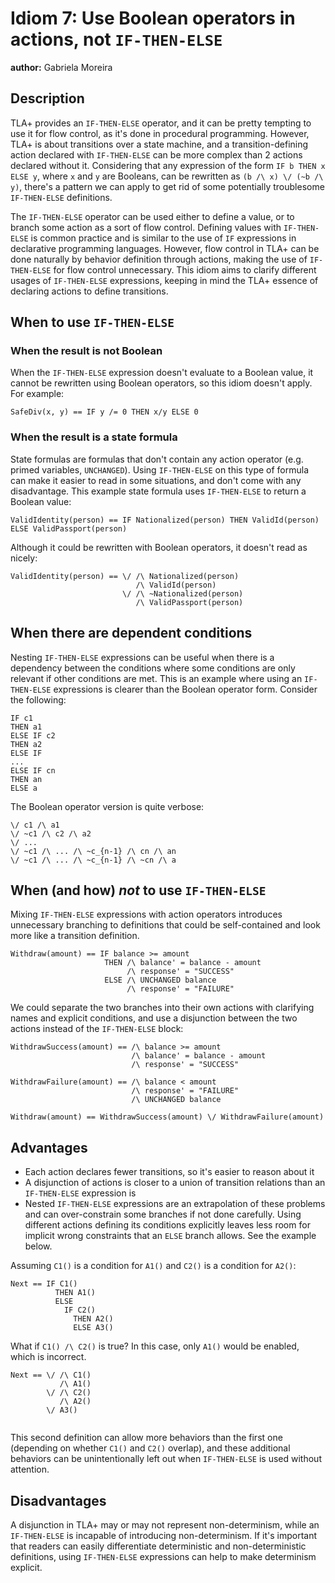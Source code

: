 # Idiom 7: Use Boolean operators in actions, not `IF-THEN-ELSE`

**author:** Gabriela Moreira

## Description

TLA+ provides an `IF-THEN-ELSE` operator, and it can be pretty tempting to use it for flow control,
as it's done in procedural programming.
However, TLA+ is about transitions over a state machine,
and a transition-defining action declared with `IF-THEN-ELSE` can be more complex than 2 actions declared without it.
Considering that any expression of the form `IF b THEN x ELSE y`, where `x` and `y` are Booleans,
can be rewritten as `(b /\ x) \/ (~b /\ y)`,
there's a pattern we can apply to get rid of some potentially troublesome `IF-THEN-ELSE` definitions.

The `IF-THEN-ELSE` operator can be used either to define a value, or to branch some action as a sort of flow control.
Defining values with `IF-THEN-ELSE` is common practice
and is similar to the use of `IF` expressions in declarative programming languages.
However, flow control in TLA+ can be done naturally by behavior definition through actions,
making the use of `IF-THEN-ELSE` for flow control unnecessary.
This idiom aims to clarify different usages of `IF-THEN-ELSE` expressions,
keeping in mind the TLA+ essence of declaring actions to define transitions. 

## When to use `IF-THEN-ELSE`

### When the result is not Boolean

When the `IF-THEN-ELSE` expression doesn't evaluate to a Boolean value,
it cannot be rewritten using Boolean operators, so this idiom doesn't apply.
For example:

```tla
SafeDiv(x, y) == IF y /= 0 THEN x/y ELSE 0
```

### When the result is a state formula

State formulas are formulas that don't contain any action operator (e.g. primed variables, `UNCHANGED`).
Using `IF-THEN-ELSE` on this type of formula can make it easier to read in some situations,
and don't come with any disadvantage.
This example state formula uses `IF-THEN-ELSE` to return a Boolean value: 

```tla
ValidIdentity(person) == IF Nationalized(person) THEN ValidId(person) ELSE ValidPassport(person)
```

Although it could be rewritten with Boolean operators, it doesn't read as nicely:

```tla
ValidIdentity(person) == \/ /\ Nationalized(person)
                            /\ ValidId(person)
                         \/ /\ ~Nationalized(person)
                            /\ ValidPassport(person)
```

## When there are dependent conditions

Nesting `IF-THEN-ELSE` expressions can be useful when there is a dependency between the conditions
where some conditions are only relevant if other conditions are met.
This is an example where using an `IF-THEN-ELSE` expressions is clearer than the Boolean operator form.
Consider the following:

```tla
IF c1
THEN a1
ELSE IF c2
THEN a2
ELSE IF
...
ELSE IF cn
THEN an
ELSE a 
```

The Boolean operator version is quite verbose:

```tla
\/ c1 /\ a1
\/ ~c1 /\ c2 /\ a2
\/ ...
\/ ~c1 /\ ... /\ ~c_{n-1} /\ cn /\ an
\/ ~c1 /\ ... /\ ~c_{n-1} /\ ~cn /\ a
```

## When (and how) *not* to use `IF-THEN-ELSE`

Mixing `IF-THEN-ELSE` expressions with action operators introduces unnecessary branching to definitions
that could be self-contained and look more like a transition definition. 

```tla
Withdraw(amount) == IF balance >= amount 
                     THEN /\ balance' = balance - amount
                          /\ response' = "SUCCESS"
                     ELSE /\ UNCHANGED balance
                          /\ response' = "FAILURE"
```

We could separate the two branches into their own actions with clarifying names and explicit conditions,
and use a disjunction between the two actions instead of the `IF-THEN-ELSE` block:

```tla
WithdrawSuccess(amount) == /\ balance >= amount 
                           /\ balance' = balance - amount
                           /\ response' = "SUCCESS"
                            
WithdrawFailure(amount) == /\ balance < amount 
                           /\ response' = "FAILURE"
                           /\ UNCHANGED balance 
                            
Withdraw(amount) == WithdrawSuccess(amount) \/ WithdrawFailure(amount)
```

## Advantages

- Each action declares fewer transitions, so it's easier to reason about it
- A disjunction of actions is closer to a union of transition relations than an `IF-THEN-ELSE` expression is
- Nested `IF-THEN-ELSE` expressions are an extrapolation of these problems and can over-constrain some branches if not done carefully.
  Using different actions defining its conditions explicitly leaves less room for implicit wrong constraints
  that an `ELSE` branch allows.
  See the example below.

Assuming `C1()` is a condition for `A1()` and `C2()` is a condition for `A2()`:

```tla
Next == IF C1() 
          THEN A1()
          ELSE 
            IF C2() 
              THEN A2()
              ELSE A3()
```

What if `C1() /\ C2()` is true? In this case, only `A1()` would be enabled, which is incorrect. 

```tla
Next == \/ /\ C1()
           /\ A1()
        \/ /\ C2()
           /\ A2()
        \/ A3()
           
```

This second definition can allow more behaviors than the first one (depending on whether `C1()` and `C2()` overlap),
and these additional behaviors can be unintentionally left out when `IF-THEN-ELSE` is used without attention.

## Disadvantages

A disjunction in TLA+ may or may not represent non-determinism, while an `IF-THEN-ELSE` is incapable of introducing non-determinism.
If it's important that readers can easily differentiate deterministic and non-deterministic definitions,
using `IF-THEN-ELSE` expressions can help to make determinism explicit.
